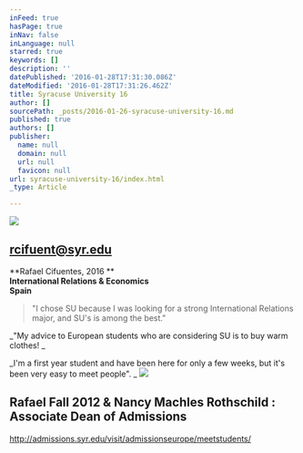 ```yaml
---
inFeed: true
hasPage: true
inNav: false
inLanguage: null
starred: true
keywords: []
description: ''
datePublished: '2016-01-28T17:31:30.086Z'
dateModified: '2016-01-28T17:31:26.462Z'
title: Syracuse University 16
author: []
sourcePath: _posts/2016-01-26-syracuse-university-16.md
published: true
authors: []
publisher:
  name: null
  domain: null
  url: null
  favicon: null
url: syracuse-university-16/index.html
_type: Article

---
```

![](https://s3-us-west-2.amazonaws.com/the-grid-img/p/c3ee1468ff3bea32c8eb1fa592b69cb0478611ff.png)

## rcifuent@syr.edu

**Rafael Cifuentes, 2016 **  
**International Relations & Economics**  
**Spain**

> "I chose SU because I was looking for a strong International Relations major, and SU's is among the best." 

_"My advice to European students who are considering SU is to buy warm clothes! _

_I'm a first year student and have been here for only a few weeks, but it's been very easy to meet people". _
![](https://the-grid-user-content.s3-us-west-2.amazonaws.com/e380824f-5a57-4b41-b0dd-6132121a67ae.jpg)

## Rafael Fall 2012 & Nancy Machles Rothschild : Associate Dean of Admissions

http://admissions.syr.edu/visit/admissionseurope/meetstudents/